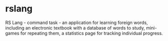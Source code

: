 # rslang
RS Lang - command task -
an application for learning foreign words, including an electronic textbook with a database of words to study, mini-games for repeating them, a statistics page for tracking individual progress.
